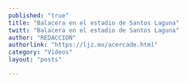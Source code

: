 ```yaml
---
published: "true"
title: "Balacera en el estadio de Santos Laguna"
twitt: "Balacera en el estadio de Santos Laguna"
author: "REDACCION"
authorlink: "https://ljz.mx/acercade.html"
category: "Videos"
layout: "posts"

---
```




